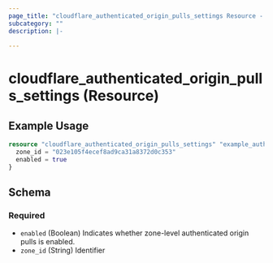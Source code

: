 ```yaml
---
page_title: "cloudflare_authenticated_origin_pulls_settings Resource - Cloudflare"
subcategory: ""
description: |-
  
---
```


# cloudflare_authenticated_origin_pulls_settings (Resource)



## Example Usage

```terraform
resource "cloudflare_authenticated_origin_pulls_settings" "example_authenticated_origin_pulls_settings" {
  zone_id = "023e105f4ecef8ad9ca31a8372d0c353"
  enabled = true
}
```

<!-- schema generated by tfplugindocs -->
## Schema

### Required

- `enabled` (Boolean) Indicates whether zone-level authenticated origin pulls is enabled.
- `zone_id` (String) Identifier


